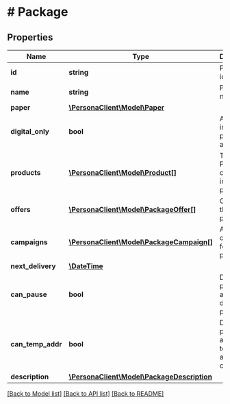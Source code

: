 # # Package

## Properties

Name | Type | Description | Notes
------------ | ------------- | ------------- | -------------
**id** | **string** | Package identifier | 
**name** | **string** | Package name | 
**paper** | [**\PersonaClient\Model\Paper**](Paper.md) |  | 
**digital_only** | **bool** | All products in this package are digital | 
**products** | [**\PersonaClient\Model\Product[]**](Product.md) | The Products contained in a package | 
**offers** | [**\PersonaClient\Model\PackageOffer[]**](PackageOffer.md) | Offers for the package | 
**campaigns** | [**\PersonaClient\Model\PackageCampaign[]**](PackageCampaign.md) | Active campaigns for the package | 
**next_delivery** | [**\DateTime**](\DateTime.md) |  | [optional] 
**can_pause** | **bool** | Does the package allow delivery pauses | 
**can_temp_addr** | **bool** | Does the package allow temporary address changes | 
**description** | [**\PersonaClient\Model\PackageDescription**](PackageDescription.md) |  | [optional] 

[[Back to Model list]](../../README.md#documentation-for-models) [[Back to API list]](../../README.md#documentation-for-api-endpoints) [[Back to README]](../../README.md)


